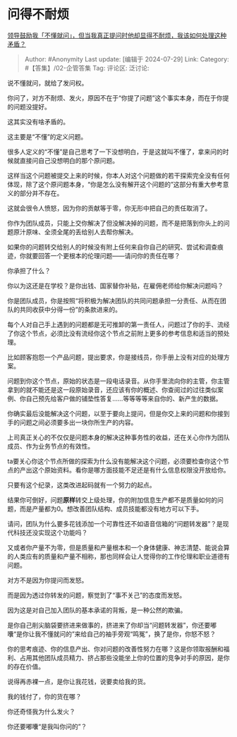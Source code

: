 # 问得不耐烦
[领导鼓励我「不懂就问」，但当我真正提问时他却显得不耐烦，我该如何处理这种矛盾？](https://www.zhihu.com/question/660814129/answer/3576669957)

> Author: #Anonymity
> Last update: [编辑于 2024-07-29]
> Link:
> Category: #【答集】/02-企管答集 
> Tag: 
> 评论区:
> 泛讨论:

说不懂就问，就给了发问权。

你问了，对方不耐烦、发火，原因不在于“你提了问题”这个事实本身，而在于你提的问题没提好。

这其实没有啥矛盾的。

这主要是“不懂”的定义问题。

很多人定义的“不懂”是自己思考了一下没想明白，于是这就叫不懂了，拿来问的时候就直接问自己没想明白的那个原问题。

这样当这个问题被提交上来的时候，你本人对这个问题做的若干探索完全没有任何体现，除了这个原问题本身，“你是怎么没有解开这个问题的”这部分有重大参考意义的部分并不存在。

这就会很令人愤怒，因为你的贡献等于零，你无形中把自己的责任取消了。

你作为团队成员，只能上交你解决了但没解决掉的问题，而不是把落到你头上的问题原汁原味、全须全尾的丢给别人去帮你解决。

如果你的问题转交给别人的时候没有附上任何来自你自己的研究、尝试和调查痕迹，你就要回答一个更根本的伦理问题——请问你的责任在哪？

你承担了什么？

你以为这还是在学校？是你出钱、国家替你补贴，在雇佣老师给你解决问题吗？

你是团队成员，你是按照“将积极为解决团队的共同问题承担一分责任、从而在团队的共同收获中分得一份”的条款进来的。

每个人对自己手上遇到的问题都是无可推卸的第一责任人，问题过了你的手、流经了你这个节点，必须比没有流经你这个节点之前附上更多的参考信息和适当的预处理。

比如顾客抱怨一个产品问题，提出要求，你是接线员，你手册上没有对应的处理方案。

问题到你这个节点，原始的状态是一段电话录音。从你手里流向你的主管，你主管拿到的就不能还是这一段原始录音，还应该有你的概述、你查阅过的过往类似案例、你自己预先给客户做的铺垫性答复……等等等等来自你的、新产生的数据。

你确实最后没能解决这个问题，以至于要向上提问，但是你交上来的问题和你接到手的问题之间必须要多出一块你所生产的内容。

上司真正关心的不仅仅是问题本身的解决这种事务性的收益，还在关心你作为团队成员、作为业务节点的有效性。

ta要关心你这个节点所做的探索为什么没有能解决这个问题，必须要检查你这个节点的产出这个原始资料。看你是哪方面技能不足还是有什么信息权限没开放给你。

只要有这个纪录，这类改进起码就有一个努力的起点。

结果你可倒好，问题**原样**转交上级处理，你的附加信息生产都不是质量如何的问题，而是产量都为0。想改善团队结构、成员技能都没有地方可以下手。

请问，团队为什么要多花钱添加一个可靠性还不如语音信箱的“问题转发器”？是现代科技还没实现这个功能吗？

又或者你产量不为零，但是质量和产量根本和一个身体健康、神志清楚、能说会算的人类应有的质量和产量不相称，那也同样会让人觉得你的工作伦理和职业道德有问题。

对方不是因为你提问而发怒。

而是因为透过你转发的问题，察觉到了“事不关己”的态度而发怒。

因为这是对自己加入团队的基本承诺的背叛，是一种公然的欺骗。

是你自己削尖脑袋要挤进来做事的，挤进来了你却当“问题转发器”，你还要嘟囔“是你让我不懂就问的”来给自己的袖手旁观“鸣冤”，换了是你，你怒不怒？

你的思考痕迹、你的信息产出、你对问题的改善性努力在哪？这是你领取报酬和福利、占用其他团队成员精力、挤占那些没能坐上你的位置的竞争对手的原因，是你的存在价值。

说得再赤裸一点，是你让我花钱，说要卖给我的货。

我的钱付了，你的货在哪？

你还奇怪我为什么发火？

你还要嘟囔“是我叫你问的”？